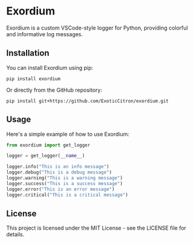 # Exordium

Exordium is a custom VSCode-style logger for Python, providing colorful and informative log messages.

## Installation

You can install Exordium using pip:

```
pip install exordium
```

Or directly from the GitHub repository:

```
pip install git+https://github.com/ExoticCitron/exordium.git
```

## Usage

Here's a simple example of how to use Exordium:

```python
from exordium import get_logger

logger = get_logger(__name__)

logger.info("This is an info message")
logger.debug("This is a debug message")
logger.warning("This is a warning message")
logger.success("This is a success message")
logger.error("This is an error message")
logger.critical("This is a critical message")
```

## License

This project is licensed under the MIT License - see the LICENSE file for details.
